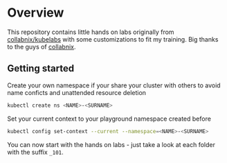 # Overview

This repository contains little hands on labs originally from [collabnix/kubelabs](https://collabnix.github.io/kubelabs/) with some customizations to fit my training. Big thanks to the guys of [collabnix](https://github.com/collabnix).

## Getting started

Create your own namespace if your share your cluster with others to avoid name conficts and unattended resource deletion

```bash
kubectl create ns <NAME>-<SURNAME>
```

Set your current context to your playground namespace created before

```bash
kubectl config set-context --current --namespace=<NAME>-<SURNAME>
```

You can now start with the hands on labs - just take a look at each folder with the suffix `_101`.
